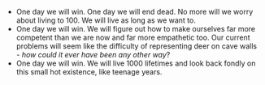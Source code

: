 - One day we will win. One day we will end dead. No more will we worry about living to 100. We will live as long as we want to.
- One day we will win. We will figure out how to make ourselves far more competent than we are now and far more empathetic too. Our current problems will seem like the difficulty of representing deer on cave walls - *how could it ever have been any other way*?
- One day we will win. We will live 1000 lifetimes and look back fondly on this small hot existence, like teenage years.